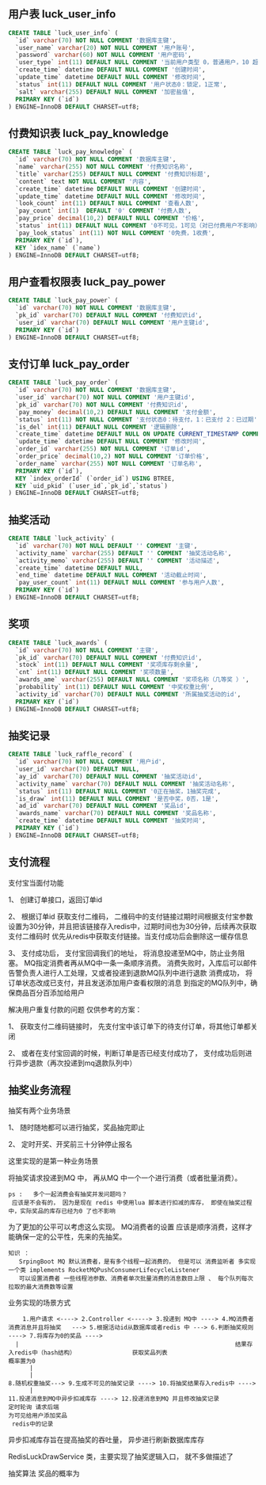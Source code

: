 ## 用户表 luck_user_info

```SQL
CREATE TABLE `luck_user_info` (
  `id` varchar(70) NOT NULL COMMENT '数据库主键',
  `user_name` varchar(20) NOT NULL COMMENT '用户账号',
  `password` varchar(60) NOT NULL COMMENT '用户密码',
  `user_type` int(11) DEFAULT NULL COMMENT '当前用户类型 0，普通用户，10 超管',
  `create_time` datetime DEFAULT NULL COMMENT '创建时间',
  `update_time` datetime DEFAULT NULL COMMENT '修改时间',
  `status` int(11) DEFAULT NULL COMMENT '用户状态0：锁定，1正常',
  `salt` varchar(255) DEFAULT NULL COMMENT '加密盐值',
  PRIMARY KEY (`id`)
) ENGINE=InnoDB DEFAULT CHARSET=utf8;
```



## 付费知识表 luck_pay_knowledge

```sql
CREATE TABLE `luck_pay_knowledge` (
  `id` varchar(70) NOT NULL COMMENT '数据库主键',
  `name` varchar(255) NOT NULL COMMENT '付费知识名称',
  `title` varchar(255) DEFAULT NULL COMMENT '付费知识标题',
  `content` text NOT NULL COMMENT '内容',
  `create_time` datetime DEFAULT NULL COMMENT '创建时间',
  `update_time` datetime DEFAULT NULL COMMENT '修改时间',
  `look_count` int(11) DEFAULT NULL COMMENT '查看人数',
  `pay_count` int(1)  DEFAULT '0' COMMENT '付费人数',
  `pay_price` decimal(10,2) DEFAULT NULL COMMENT '价格',
  `status` int(11) DEFAULT NULL COMMENT '0不可见，1可见（对已付费用户不影响）',
  `pay_look_status` int(11) NOT NULL COMMENT '0免费，1收费',
  PRIMARY KEY (`id`),
  KEY `idex_name` (`name`)
) ENGINE=InnoDB DEFAULT CHARSET=utf8;
```



## 用户查看权限表 luck_pay_power

```sql
CREATE TABLE `luck_pay_power` (
  `id` varchar(70) NOT NULL COMMENT '数据库主键',
  `pk_id` varchar(70) DEFAULT NULL COMMENT '付费知识id',
  `user_id` varchar(70) DEFAULT NULL COMMENT '用户主键id',
  PRIMARY KEY (`id`)
) ENGINE=InnoDB DEFAULT CHARSET=utf8;
```



## 支付订单 luck_pay_order

```sql
CREATE TABLE `luck_pay_order` (
  `id` varchar(70) NOT NULL COMMENT '数据库主键',
  `user_id` varchar(70) NOT NULL COMMENT '用户主键id',
  `pk_id` varchar(70) NOT NULL COMMENT '付费知识id',
  `pay_money` decimal(10,2) DEFAULT NULL COMMENT '支付金额',
  `status` int(11) NOT NULL COMMENT '支付状态0：待支付，1：已支付 2：已过期',
  `is_del` int(11) DEFAULT NULL COMMENT '逻辑删除',
  `create_time` datetime DEFAULT NULL ON UPDATE CURRENT_TIMESTAMP COMMENT '创建时间',
  `update_time` datetime DEFAULT NULL COMMENT '修改时间',
  `order_id` varchar(255) NOT NULL COMMENT '订单id',
  `order_price` decimal(10,2) NOT NULL COMMENT '订单价格',
  `order_name` varchar(255) NOT NULL COMMENT '订单名称',
  PRIMARY KEY (`id`),
  KEY `index_orderId` (`order_id`) USING BTREE,
  KEY `uid_pkid` (`user_id`,`pk_id`,`status`)
) ENGINE=InnoDB DEFAULT CHARSET=utf8;
```

## 抽奖活动
```SQL
CREATE TABLE `luck_activity` (
  `id` varchar(70) NOT NULL DEFAULT '' COMMENT '主键',
  `activity_name` varchar(255) DEFAULT '' COMMENT '抽奖活动名称',
  `activity_memo` varchar(255) DEFAULT '' COMMENT '活动描述',
  `create_time` datetime DEFAULT NULL,
  `end_time` datetime DEFAULT NULL COMMENT '活动截止时间',
  `pay_user_count` int(11) DEFAULT NULL COMMENT '参与用户人数',
  PRIMARY KEY (`id`)
) ENGINE=InnoDB DEFAULT CHARSET=utf8;

```

## 奖项
```SQL
CREATE TABLE `luck_awards` (
  `id` varchar(70) NOT NULL COMMENT '主键',
  `pk_id` varchar(70) DEFAULT NULL COMMENT '付费知识id',
  `stock` int(11) DEFAULT NULL COMMENT '奖项库存剩余量',
  `cnt` int(11) DEFAULT NULL COMMENT '奖项数量',
  `awards_ame` varchar(255) DEFAULT NULL COMMENT '奖项名称（几等奖 ）',
  `probability` int(11) DEFAULT NULL COMMENT '中奖权重比例',
  `activity_id` varchar(70) DEFAULT NULL COMMENT '所属抽奖活动的id',
  PRIMARY KEY (`id`)
) ENGINE=InnoDB DEFAULT CHARSET=utf8;

```



## 抽奖记录
```SQL
CREATE TABLE `luck_raffle_record` (
  `id` varchar(70) NOT NULL COMMENT '用户id',
  `user_id` varchar(70) DEFAULT NULL,
  `ay_id` varchar(70) DEFAULT NULL COMMENT '抽奖活动id',
  `activity_name` varchar(70) DEFAULT NULL COMMENT '抽奖活动名称',
  `status` int(11) DEFAULT NULL COMMENT '0正在抽奖，1抽奖完成',
  `is_draw` int(11) DEFAULT NULL COMMENT '是否中奖，0否，1是',
  `ad_id` varchar(70) DEFAULT NULL COMMENT '奖品id',
  `awards_name` varchar(70) DEFAULT NULL COMMENT '奖品名称',
  `create_time` datetime DEFAULT NULL COMMENT '抽奖时间',
  PRIMARY KEY (`id`)
) ENGINE=InnoDB DEFAULT CHARSET=utf8;

```

## 支付流程

支付宝当面付功能

1、 创建订单接口，返回订单id

2、 根据订单id 获取支付二维码， 二维码中的支付链接过期时间根据支付宝参数 设置为30分钟，并且把该链接存入redis中，过期时间也为30分钟，后续再次获取支付二维码时
    优先从redis中获取支付链接。当支付成功后会删除这一缓存信息

3、 支付成功后， 支付宝回调我们的地址， 将消息投递至MQ中，防止业务阻塞。 MQ指定消费者再从MQ中一条一条顺序消费。
    消费失败时，入库后可以邮件告警负责人进行人工处理，又或者投递到退款MQ队列中进行退款
    消费成功， 将订单状态改成已支付，并且发送添加用户查看权限的消息 到指定的MQ队列中，确保商品百分百添加给用户


解决用户重复付款的问题
 仅供参考的方案：
 
 1、 获取支付二维码链接时， 先支付宝中该订单下的待支付订单，将其他订单都关闭
 
 2、 或者在支付宝回调的时候，判断订单是否已经支付成功了， 支付成功后则进行异步退款（再次投递到mq退款队列中）



## 抽奖业务流程

抽奖有两个业务场景

1、 随时随地都可以进行抽奖，奖品抽完即止

2、 定时开奖、开奖前三十分钟停止报名

这里实现的是第一种业务场景

将抽奖请求投递到MQ 中， 再从MQ 中一个一个进行消费（或者批量消费）。
    
    ps :   多个一起消费会有抽奖并发问题吗？
     应该是不会有的， 因为是现在 redis 中使用lua 脚本进行扣减的库存， 即使在抽奖过程中，实际奖品的库存已经为0 了也不影响

为了更加的公平可以考虑这么实现。
MQ消费者的设置 应该是顺序消费，这样才能确保一定的公平性，先来的先抽奖。 
    
    知识 ：
       SrpingBoot MQ 默认消费者，是有多个线程一起消费的， 但是可以 消费监听者 多实现一个类 implements RocketMQPushConsumerLifecycleListener
       可以设置消费者 一些线程池参数、消费者单次批量消费的消息数目上限 、 每个队列每次拉取的最大消费数等设置
      
业务实现的场景方式

        1.用户请求 <----> 2.Controller <-----> 3.投递到 MQ中 ----> 4.MQ消费者消费消息并且将抽奖   ---> 5.根据活动id从数据库或者redis 中 ---> 6.判断抽奖规则 ----> 7.将库存为0的奖品 ---->
      |                                                             结果存入redis中（hash结构）                获取奖品列表                                              概率置为0                
          |                                                             
          |                                                                      8.随机权重抽奖---> 9.生成不可见的抽奖记录 ----> 10.将抽奖结果存入redis中 ---->                                                                   
          |                                                                            11.投递消息到MQ中异步扣减库存 ----> 12.投递消息到MQ 并且修改抽奖记录
    定时轮询 请求后端                                                                                                           为可见给用户添加奖品                                          
     redis中的记录                                                                                                
        

异步扣减库存旨在提高抽奖的吞吐量， 异步进行刷新数据库库存
    
RedisLuckDrawService 类，主要实现了抽奖逻辑入口， 就不多做描述了

抽奖算法 奖品的概率为 
      


